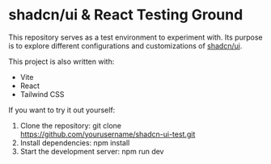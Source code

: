 # shadcn/ui & React Testing Ground

This repository serves as a test environment to experiment with.
Its purpose is to explore different configurations and customizations of [shadcn/ui](https://ui.shadcn.com/).

This project is also written with:

- Vite
- React
- Tailwind CSS

If you want to try it out yourself:

1. Clone the repository: git clone https://github.com/yourusername/shadcn-ui-test.git
2. Install dependencies: npm install
3. Start the development server: npm run dev
